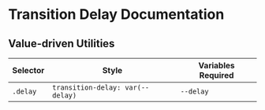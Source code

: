 # Transition Delay Documentation

## Value-driven Utilities

| Selector | Style                            | Variables Required |
| -------- | -------------------------------- | ------------------ |
| `.delay` | `transition-delay: var(--delay)` | `--delay`          |
